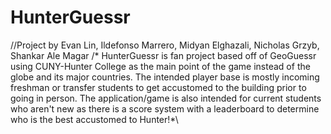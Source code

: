 # HunterGuessr

//Project by Evan Lin, Ildefonso Marrero, Midyan Elghazali, Nicholas Grzyb, Shankar Ale Magar
/* HunterGuessr is fan project based off of GeoGuessr
using CUNY-Hunter College as the main point of the game instead of the
globe and its major countries. The intended player base is
mostly incoming freshman or transfer students to get accustomed to
the building prior to going in person. The application/game
is also intended for current students who aren't new as there is
a score system with a leaderboard to determine who is the best
accustomed to Hunter!*\
